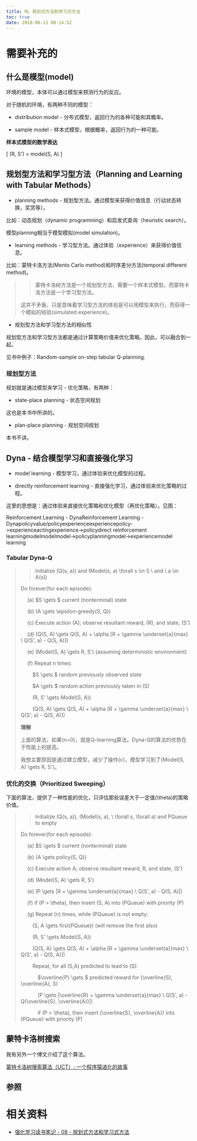 ```yaml
---
title: RL 规划式方法和学习式方法
toc: true
date: 2018-06-11 08:14:52
---
```

# 需要补充的


## 什么是模型(model)




环境的模型，本体可以通过模型来预测行为的反应。

对于随机的环境，有两种不同的模型：






  * distribution model - 分布式模型，返回行为的各种可能和其概率。


  * sample model - 样本式模型，根据概率，返回行为的一种可能。




**样本式模型的数学表达**

\[
(R, S') = model(S, A)
\]




## 规划型方法和学习型方法（Planning and Learning with Tabular Methods）






  * planning methods - 规划型方法。通过模型来获得价值信息（行动状态转换，奖赏等）。

比如：动态规划（dynamic programming）和启发式查询（heuristic search）。

模型planning相当于模型模拟(model simulation)。



  * learning methods - 学习型方法。通过体验（experience）来获得价值信息。

比如：蒙特卡洛方法(Mento Carlo method)和时序差分方法(temporal different method)。





<blockquote>

>
> 蒙特卡洛树方法是一个规划型方法，需要一个样本式模型。而蒙特卡洛方法是一个学习型方法。

这并不矛盾，只是意味着学习型方法的体验是可以用模型来执行，而获得一个模拟的经验(simulated experience)。
>
>
</blockquote>






  * 规划型方法和学习型方法的相似性

规划型方法和学习型方法都是通过计算策略价值来优化策略。因此，可以融合到一起。

见书中例子：Random-sample on-step tabular Q-planning.




### 规划型方法




规划就是通过模型来学习 - 优化策略，有两种：






  * state-place planning - 状态空间规划

这也是本书中所讲的。



  * plan-place planning - 规划空间规划

本书不讲。





## Dyna - 结合模型学习和直接强化学习






  * model learning - 模型学习，通过体验来优化模型的过程。


  * directly reinforcement learning - 直接强化学习，通过体验来优化策略的过程。




这里的思想是：通过体验来直接优化策略和优化模型（再优化策略）。见图：




Reinforcement Learning - DynaReinforcement Learning - Dynapolicyvalue/policyexperienceexperiencepolicy->experienceactingexperience->policydirect reinforcement learningmodelmodelmodel->policyplanningmodel->experiencemodel learning




### Tabular Dyna-Q




<blockquote>

>
> Initialize \(Q(s, a)\) and \(Model(s, a) \forall s \in S \ and \ a \in A(s)\)

Do forever(for each episode):

  (a) $S \gets $ current (nonterminal) state

  (b) \(A \gets \epsilon-greedy(S, Q)\)

  (c) Execute action \(A\); observe resultant reward, \(R\), and state, \(S'\)

  (d) \(Q(S, A) \gets Q(S, A) + \alpha [R + \gamma \underset{a}{max} \ Q(S', a) - Q(S, A)]\)

  (e) \(Model(S, A) \gets R, S'\) (assuming deterministic environment)

  (f) Repeat n times:

   $S \gets $ random previously observed state

   $A \gets $ random action previously taken in \(S\)

   \(R, S' \gets Model(S, A)\)

   \(Q(S, A) \gets Q(S, A) + \alpha [R + \gamma \underset{a}{max} \ Q(S', a) - Q(S, A)]\)



**理解**

上面的算法，如果\(n=0\)，就是Q-learning算法。Dyna-Q的算法的优势在于性能上的提高。

我想主要原因是通过建立模型，减少了操作(c)，模型学习到了\(Model(S, A) \gets R, S'\)。
>
>
</blockquote>




### 优化的交换（Prioritized Sweeping）




下面的算法，提供了一种性能的优化，只评估那些误差大于一定值\(\theta\)的策略价值。




<blockquote>

>
> Initialize \(Q(s, a)\), \(Model(s, a), \ \forall s, \forall a\) and PQueue to empty

Do forever(for each episode):

  (a) $S \gets $ current (nonterminal) state

  (b) \(A \gets policy(S, Q)\)

  (c) Execute action A; observe resultant reward, R, and state, \(S'\)

  (d) \(Model(S, A) \gets R, S'\)

  (e) \(P \gets |R + \gamma \underset{a}{max} \ Q(S', a) - Q(S, A)|\)

  (f) if \(P > \theta\), then insert \(S, A\) into \(PQueue\) with priority \(P\)

  (g) Repeat \(n\) times, while \(PQueue\) is not empty:

   \(S, A \gets first(PQueue)\) (will remove the first also)

   \(R, S' \gets Model(S, A)\)

   \(Q(S, A) \gets Q(S, A) + \alpha [R + \gamma \underset{a}{max} \ Q(S', a) - Q(S, A)]\)

   Repeat, for all \(S,A\) predicted to lead to \(S\):

    $\overline{P} \gets $ predicted reward for \(\overline{S}, \overline{A}, S\)

    \(P \gets |\overline{R} + \gamma \underset{a}{max} \ Q(S', a) - Q(\overline{S}, \overline{A})|\)

    if \(P > \theta\), then insert \(\overline{S}, \overline{A}\) into \(PQueue\) with priority \(P\)
>
>
</blockquote>




## 蒙特卡洛树搜索




我有另外一个博文介绍了这个算法。

[蒙特卡洛树搜索算法（UCT）: 一个程序猿进化的故事](http://www.cnblogs.com/steven-yang/p/5993205.html)




## 参照
















# 相关资料

- [强化学习读书笔记 - 08 - 规划式方法和学习式方法](http://www.cnblogs.com/steven-yang/p/6525889.html)
